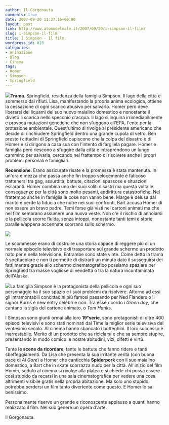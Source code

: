 ```yaml
---
author: Il Gorgonauta
comments: true
date: 2007-09-20 11:37:16+00:00
layout: post
link: http://www.atomodelmale.it/2007/09/20/i-simpson-il-film/
slug: i-simpson-il-film
title: I Simpson - Il film.
wordpress_id: 823
categories:
- Animazione
- Blog
- Cinema
tags:
- Homer
- Simpson
- Springfield
---
```


![](http://www.atomodelmale.it/wp-content/uploads/2008/10/thesimpsonsmovie.jpg)**Trama**. Springfield, residenza della famiglia Simpson. Il lago della città è sommerso dai rifiuti. Lisa, manifestando la propria anima ecologica, ottiene la cessazione di ogni scarico abusivo per salvarlo. Homer però deve liberarsi dei liquami del suo nuovo maialino domestico e nonostante il divieto li scarica nello specchio d'acqua. Il lago si inquina irrimediabilmente e provoca mutazioni genetiche che non sfuggono all'EPA, l'ente per la protezione ambientale. Quest'ultimo si rivolge al presidente americano che decide di rinchiudere Springfield dentro una grande cupola di vetro. Ben presto i cittadini di Springfield capiscono che la colpa del disastro è di Homer e si dirigono a casa sua con l'intento di fargliela pagare. Homer e famiglia però riescono a sfuggire dalla città e intraprendono un lungo cammino per salvarla, cercando nel frattempo di risolvere anche i propri problemi personali e famigliari.




**Recensione**. Erano assicurate risate e la promessa è stata mantenuta. In un'ora e mezza che passa anche fin troppo velocemente è faticoso trattenersi tra gag, assurdità, battute, citazioni spassose e situazioni esilaranti. Homer combina uno dei suoi soliti disastri ma questa volta le conseguenze per la città sono molto pesanti, addirittura catastrofiche. Nel frattempo anche in famiglia le cose non vanno bene. Marge è delusa dal marito e perde la fiducia che nutre nei suoi confronti, Bart accusa Homer di non essere un bravo padre. Temi forse già visti nei cartoni animati ma che nel film sembrano assumere una nuova veste. Non c'è il rischio di annoiarsi e la pellicola scorre fluida, senza intoppi, nonostante tanti temi e storie parallele/appena accennate scorrano sullo schermo.



<!-- more -->



![](http://www.atomodelmale.it/wp-content/uploads/2008/10/film_simpsons_movie_197667c-300x164.jpg)



Le scommesse erano di costruire una storia capace di reggere più di un normale episodio televisivo e di trasportare sul grande schermo un prodotto nato per e nella televisione. Entrambe sono state vinte. Come detto la trama è spettacolare e non ti permette di distrarti un minuto dato il susseguirsi dei fatti mentre grazie allo schermo cinematografico possiamo spaziare per Springfield tra masse vogliose di vendetta o tra la natura incontaminata dell'Alaska.

![](http://www.atomodelmale.it/wp-content/uploads/2008/10/simpsons_moviefilm-a-300x225.jpg)La famiglia Simpson è la protagonista della pellicola e ogni suo personaggio ha il suo spazio e i suoi problemi da risolvere. Attorno ad essi gli intramontabili concittadini più famosi passando per Ned Flanders o Il signor Burns e new entry celebri e non. Tra esse ricordo i _Green day_, che cantano la sigla del cartone animato, o _Tom Hanks_.

I Simpson sono giunti ormai alla loro **19°serie**, sono protagonisti di oltre 400 episodi televisivi e sono stati nominati dal Time la miglior serie televisiva del ventesimo secolo. Al cinema hanno sbancato i botteghini. Il loro successo è inarrestabile. Merito di un prodotto che sa riciclarsi e che sa sempre stupire, presentando in modo comico le nostre abitudini, vizi, difetti e virtù.

Tante **le scene da ricordare**, tante le battute che fanno ridere e tanti sbeffeggiamenti. Da Lisa che presenta la sua irritante verità (con buona pace di _Al Gore_) a Homer che canticchia **Spiderpork** con il suo maialino domestico, a Bart che in skate scorrazza nudo per la città. All'inizio del film Homer, seduto al cinema si rivolge alla platea e si chiede chi possa essere così stupido da recarsi in una sala cinematografica per vedere una cosa altrimenti visibile gratis nella propria abitazione. Ma solo uno stupido potrebbe perdersi un film tanto divertente come questo. E Homer lo sa benissimo.

Personalmente riservo un grande e riconoscente applauso a quanti hanno realizzato il film. Nel suo genere un opera d'arte.


Il Gorgonauta. 
